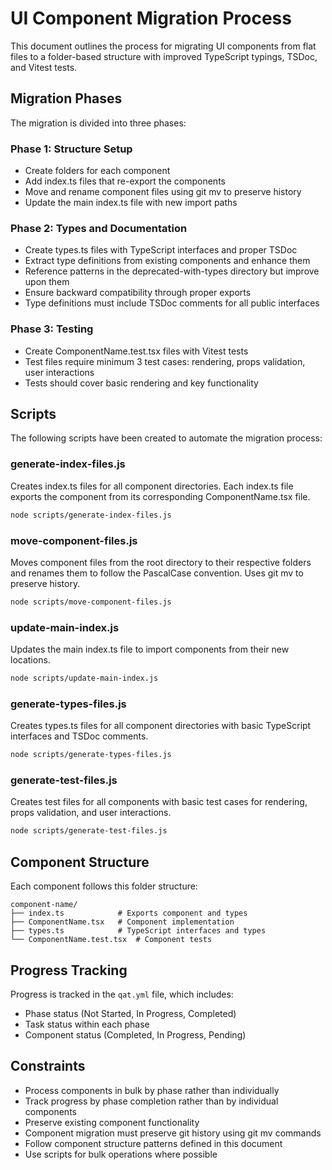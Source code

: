 # UI Component Migration Process

This document outlines the process for migrating UI components from flat files to a folder-based structure with improved TypeScript typings, TSDoc, and Vitest tests.

## Migration Phases

The migration is divided into three phases:

### Phase 1: Structure Setup

- Create folders for each component
- Add index.ts files that re-export the components
- Move and rename component files using git mv to preserve history
- Update the main index.ts file with new import paths

### Phase 2: Types and Documentation

- Create types.ts files with TypeScript interfaces and proper TSDoc
- Extract type definitions from existing components and enhance them
- Reference patterns in the deprecated-with-types directory but improve upon them
- Ensure backward compatibility through proper exports
- Type definitions must include TSDoc comments for all public interfaces

### Phase 3: Testing

- Create ComponentName.test.tsx files with Vitest tests
- Test files require minimum 3 test cases: rendering, props validation, user interactions
- Tests should cover basic rendering and key functionality

## Scripts

The following scripts have been created to automate the migration process:

### generate-index-files.js

Creates index.ts files for all component directories. Each index.ts file exports the component from its corresponding ComponentName.tsx file.

```bash
node scripts/generate-index-files.js
```

### move-component-files.js

Moves component files from the root directory to their respective folders and renames them to follow the PascalCase convention. Uses git mv to preserve history.

```bash
node scripts/move-component-files.js
```

### update-main-index.js

Updates the main index.ts file to import components from their new locations.

```bash
node scripts/update-main-index.js
```

### generate-types-files.js

Creates types.ts files for all component directories with basic TypeScript interfaces and TSDoc comments.

```bash
node scripts/generate-types-files.js
```

### generate-test-files.js

Creates test files for all components with basic test cases for rendering, props validation, and user interactions.

```bash
node scripts/generate-test-files.js
```

## Component Structure

Each component follows this folder structure:

```
component-name/
├── index.ts            # Exports component and types
├── ComponentName.tsx   # Component implementation
├── types.ts            # TypeScript interfaces and types
└── ComponentName.test.tsx  # Component tests
```

## Progress Tracking

Progress is tracked in the `qat.yml` file, which includes:

- Phase status (Not Started, In Progress, Completed)
- Task status within each phase
- Component status (Completed, In Progress, Pending)

## Constraints

- Process components in bulk by phase rather than individually
- Track progress by phase completion rather than by individual components
- Preserve existing component functionality
- Component migration must preserve git history using git mv commands
- Follow component structure patterns defined in this document
- Use scripts for bulk operations where possible
